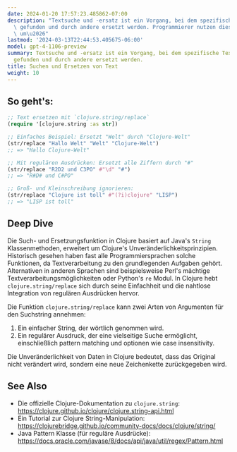 ```yaml
---
date: 2024-01-20 17:57:23.485862-07:00
description: "Textsuche und -ersatz ist ein Vorgang, bei dem spezifische Textfragmente\
  \ gefunden und durch andere ersetzt werden. Programmierer nutzen diese Funktion,\
  \ um\u2026"
lastmod: '2024-03-13T22:44:53.405675-06:00'
model: gpt-4-1106-preview
summary: Textsuche und -ersatz ist ein Vorgang, bei dem spezifische Textfragmente
  gefunden und durch andere ersetzt werden.
title: Suchen und Ersetzen von Text
weight: 10
---
```


## So geht's:
```Clojure
;; Text ersetzen mit `clojure.string/replace`
(require '[clojure.string :as str])

;; Einfaches Beispiel: Ersetzt "Welt" durch "Clojure-Welt"
(str/replace "Hallo Welt" "Welt" "Clojure-Welt")
;; => "Hallo Clojure-Welt"

;; Mit regulären Ausdrücken: Ersetzt alle Ziffern durch "#"
(str/replace "R2D2 und C3PO" #"\d" "#")
;; => "R#D# und C#PO"

;; Groß- und Kleinschreibung ignorieren:
(str/replace "Clojure ist toll" #"(?i)clojure" "LISP")
;; => "LISP ist toll"
```

## Deep Dive
Die Such- und Ersetzungsfunktion in Clojure basiert auf Java's `String` Klassenmethoden, erweitert um Clojure's Unveränderlichkeitsprinzipien. Historisch gesehen haben fast alle Programmiersprachen solche Funktionen, da Textverarbeitung zu den grundlegenden Aufgaben gehört. Alternativen in anderen Sprachen sind beispielsweise Perl's mächtige Textverarbeitungsmöglichkeiten oder Python's `re` Modul. In Clojure hebt `clojure.string/replace` sich durch seine Einfachheit und die nahtlose Integration von regulären Ausdrücken hervor.

Die Funktion `clojure.string/replace` kann zwei Arten von Argumenten für den Suchstring annehmen:
1. Ein einfacher String, der wörtlich genommen wird.
2. Ein regulärer Ausdruck, der eine vielseitige Suche ermöglicht, einschließlich pattern matching und optionen wie case insensitivity.

Die Unveränderlichkeit von Daten in Clojure bedeutet, dass das Original nicht verändert wird, sondern eine neue Zeichenkette zurückgegeben wird.

## See Also
- Die offizielle Clojure-Dokumentation zu `clojure.string`: https://clojure.github.io/clojure/clojure.string-api.html
- Ein Tutorial zur Clojure String-Manipulation: https://clojurebridge.github.io/community-docs/docs/clojure/string/
- Java Pattern Klasse (für reguläre Ausdrücke): https://docs.oracle.com/javase/8/docs/api/java/util/regex/Pattern.html
